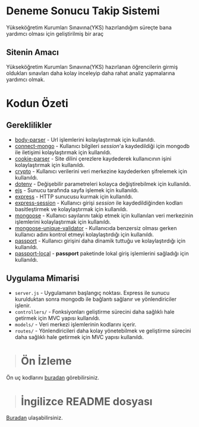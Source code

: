# Deneme Sonucu Takip Sistemi

Yükseköğretim Kurumları Sınavına(YKS) hazırlandığım süreçte bana yardımcı olması için geliştirilmiş bir araç

## Sitenin Amacı

Yükseköğretim Kurumları Sınavına(YKS) hazırlanan öğrencilerin girmiş oldukları sınavları daha kolay inceleyip daha rahat analiz yapmalarına yardımcı olmak.

# Kodun Özeti

## Gereklilikler

- [body-parser](https://www.npmjs.com/package/body-parser) - Url işlemlerini kolaylaştırmak için kullanıldı.
- [connect-mongo](https://www.npmjs.com/package/connect-mongo) - Kullanıcı bilgileri *session*'a kaydedildiği için mongodb ile iletişimi kolaylaştırmak için kullanıldı.
- [cookie-parser](https://www.npmjs.com/package/cookie-parser) - Site dilini çerezlere kaydederek kullanıcının işini kolaylaştırmak için kullanıldı.
- [crypto](https://www.npmjs.com/package/crypto) - Kullanıcı verilerini veri merkezine kaydederken şifrelemek için kullanıldı.
- [dotenv](https://www.npmjs.com/package/dotenv) - Değişebilir parametreleri kolayca değiştirebilmek için kullanıldı.
- [ejs](https://www.npmjs.com/package/ejs) - Sunucu tarafında sayfa işlemek için kullanıldı.
- [express](https://www.npmjs.com/package/express) - HTTP sunucusu kurmak için kullanıldı.
- [express-session](https://www.npmjs.com/package/express) - Kullanıcı girişi *session* ile kaydedildiğinden kodları basitleştirmek ve kolaylaştırmak için kullanıldı.
- [mongoose](https://www.npmjs.com/package/mongoose) - Kullanıcı sayılarını takip etmek için kullanılan veri merkezinin işlemlerini kolaylaştırmak için kullanıldı.
- [mongoose-unique-validator](https://www.npmjs.com/package/mongoose-unique-validator) - Kullanıcıda benzersiz olması gerken kullanıcı adını kontrol etmeyi kolaylaştırdığı için kullanıldı.
- [passport](https://www.npmjs.com/package/passport) - Kullanıcı girişini daha dinamik tuttuğu ve kolaylaştırdığı için kullanıldı.
- [passport-local](https://www.npmjs.com/package/passport-local) - **passport** paketinde lokal giriş işlemlerini sağladığı için kullanıldı.

## Uygulama Mimarisi

- `server.js` - Uygulamanın başlangıç noktası. Express ile sunucu kurulduktan sonra mongodb ile bağlantı sağlanır ve yönlendiriciler işlenir.
- `controllers/` - Fonksiyonları geliştirme sürecini daha sağlıklı hale getirmek için MVC yapısı kullanıldı.
- `models/` - Veri merkezi işlemlerinin kodlarını içerir.
- `routes/` - Yönlendiricileri daha kolay yönetebilmek ve geliştirme sürecini daha sağlıklı hale getirmek için MVC yapısı kullanıldı.

> # Ön İzleme
Ön uç kodlarını <a href="deneme-sonucu-takip-sistemi.mevcollegemun.org">buradan</a> görebilirsiniz.



> # İngilizce README dosyası
<a href="https://github.com/Dev-Emree/Deneme-Sonucu-Takip-Sistemi/blob/main/README.en.md">Buradan</a> ulaşabilirsiniz.
